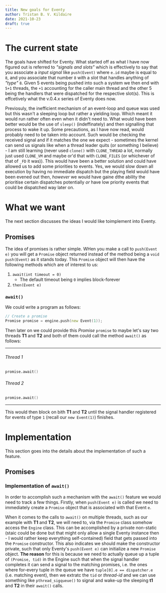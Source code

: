 ```yaml
---
title: New goals for Eventy
author: Tristan B. V. Kildaire
date: 2021-10-23
draft: true
---
```


# The current state

The goals have shifted for Eventy. What started off as what I have now figured out is referred to _"signals and slots"_ which is effectively to say that you associate a _input signal_ like `push(Event)` where `e.id` maybe is equal to `8`, and you associate that
number `8` with a _slot_ that handles anything of _"type"_ `8`. Given 5 events being pushed into such a system we then end with `5+1` threads, the `+1` accounting for the caller main thread and the other 5 being the handlers that were dispatched for the respective slot(s). This is effcetively what the v.0.4.x series of Eventy does now.

Previosuly, the inefficient mechanism of an event-loop and queue was used but this wasn't a sleeping loop but rather a yielding loop. Which meant it would run rather often even when it didn't need to. What would have been better would be the use of `sleep()` (indeffinately)
and then signalling that process to wake it up. Some precautions, as I have now read, would probably need to be taken into account. Such would be checking the received signal and if it matches the one we expect - sometimes the kernel can send us signals like when a thread leader quits (or something I believe) - I am still learning (never used `clone()` with `CLONE_THREAD` a lot, normally just used `CLONE_VM` and maybe or'd that with `CLONE_FILES` (or whichever of that of `_FD` it was)). This would have been a better solution and could have allowed us to add some priorities to events. Yes, we would slow down all execution by having no immediate dispatch but the playing field would have been evened out then, _however_ we would have gaine dthe ability the prioritise certain dispatches potentially _or_ have low priority events that could be dispatched way later on.

# What we want

The next section discusses the ideas I would like toimplement into Eventy.

## Promises

The idea of promises is rather simple. WHen you make a call to `push(Event e)` you will get a `Promise` object returned instead of the method being a `void push(Event)` as it stands today. This `Promise` object will then have the following methods which are of interest to us:

1. `await(int timeout = 0)`
    * The default timeout being `0` implies block-forever
2. `then(Event e)`

### `await()`

We could write a program as follows:

```d
// Create a promise
Promise promise = engine.push(new Event(1));
```

Then later on we could provide this _Promise_ `promise` to maybe let's say two threads **T1** and **T2** and both of them could call the method `await()` as follows:

---

###### Thread 1

```d
promise.await()
```

###### Thread 2

```d
promise.await()
```

---

This would then block on bith **T1** and **T2** until the signal handler registered for events of type `1` (recall our `new Event(1)`)
finishes.

# Implementation

This section goes into the details about the implementation of such a feature.

## Promises

### Implementation of `await()`

In order to accomplish such a mechanism with the `await()` feature we would need to track a few things. Firstly, when `push(Event e)`
is called we need to immediately create a `Promise` object that is associated with that Event `e`.

When it comes to the calls to `await()` on multiple threads, such as our example with **T1** and **T2**, we will need to, via the `Promise` class somehow access the `Engine` class. This can be accomplished by a private non-static (staic could be done but that might only allow a single Eventy instance then - I would rather keep everything self-contained) field that gets passed into the
`Promise` constructor. This also indicates we should make the constructor private, such that only Eventy's `push(Event e)` can initialize a new `Promise` object. **The reason** for this is because we need to actually queue up a tuple of `(Promise, tid)` in
the Engine such that when the signal handler completes it can send a signal to the matching promises, i.e. the ones where for-every tuple in the queue we have `tuple[0].e == dispatcher.e` (i.e. matching event), then we extratc the `tid` or _thread-id_ and we can
use something like `pthread_sigqueue()` to signal and wake-up the sleeping **t1** and **T2** in their `await()` calls.